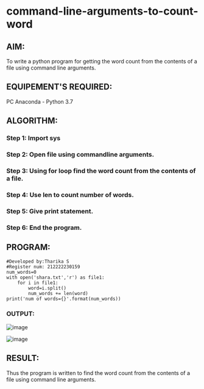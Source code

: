 # command-line-arguments-to-count-word
## AIM:
To write a python program for getting the word count from the contents of a file using command line arguments.
## EQUIPEMENT'S REQUIRED: 
PC
Anaconda - Python 3.7
## ALGORITHM: 
### Step 1: Import sys

### Step 2: Open file using commandline arguments.
 
### Step 3: Using for loop find the word count from the contents of a file.

### Step 4: Use len to count number of words. 

### Step 5: Give print statement.

### Step 6: End the program.

## PROGRAM:
```
#Developed by:Tharika S
#Register num: 212222230159
num_words=0
with open('shara.txt','r') as file1:
    for i in file1:
        word=i.split()
        num_words += len(word)
print('num of words={}'.format(num_words))   
```

### OUTPUT:
![image](https://github.com/tharikasankar/command-line-arguments-to-count-word/assets/119475507/28575e90-5be3-4c99-bd1b-d51e4b55824f)

![image](https://github.com/tharikasankar/command-line-arguments-to-count-word/assets/119475507/3007feb9-98cd-4311-9fa4-3d5e5fd2f7e4)



## RESULT:
Thus the program is written to find the word count from the contents of a file using command line arguments.
